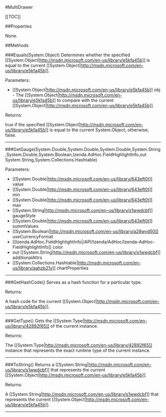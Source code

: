 #MultiDrawer

[[_TOC_]]

##Properties

None.


##Methods

###Equals(System.Object)
Determines whether the specified [[System.Object|http://msdn.microsoft.com/en-us/library/e5kfa45b]] is equal to the current [[System.Object|http://msdn.microsoft.com/en-us/library/e5kfa45b]].

Parameters: 

* [[System.Object|http://msdn.microsoft.com/en-us/library/e5kfa45b]] obj  - The [[System.Object|http://msdn.microsoft.com/en-us/library/e5kfa45b]] to compare with the current [[System.Object|http://msdn.microsoft.com/en-us/library/e5kfa45b]].





Returns:

true if the specified [[System.Object|http://msdn.microsoft.com/en-us/library/e5kfa45b]] is equal to the current System.Object; otherwise, false.


---


###GetGauge(System.Double,System.Double,System.Double,System.String,System.Double,System.Boolean,Izenda.AdHoc.FieldHighlightInfo,out System.String,System.Collections.Hashtable)


Parameters: 

* [[System.Double|http://msdn.microsoft.com/en-us/library/643eft0t]] value 
* [[System.Double|http://msdn.microsoft.com/en-us/library/643eft0t]] min 
* [[System.Double|http://msdn.microsoft.com/en-us/library/643eft0t]] max 
* [[System.String|http://msdn.microsoft.com/en-us/library/s1wwdcbf]] gaugeStyle 
* [[System.Double|http://msdn.microsoft.com/en-us/library/643eft0t]] summValues 
* [[System.Boolean|http://msdn.microsoft.com/en-us/library/a28wyd50]] useCurrencyFormat 
* [[Izenda.AdHoc.FieldHighlightInfo|/API/Izenda/AdHoc/Izenda-AdHoc-FieldHighlightInfo]] color 
* out [[System.String|http://msdn.microsoft.com/en-us/library/s1wwdcbf]] additionalAttrs 
* [[System.Collections.Hashtable|http://msdn.microsoft.com/en-us/library/aahzb21x]] chartProperties 






---


###GetHashCode()
 Serves as a hash function for a particular type.  





Returns:

A hash code for the current [[System.Object|http://msdn.microsoft.com/en-us/library/e5kfa45b]].


---


###GetType()
Gets the [[System.Type|http://msdn.microsoft.com/en-us/library/42892f65]] of the current instance.





Returns:

The [[System.Type|http://msdn.microsoft.com/en-us/library/42892f65]] instance that represents the exact runtime type of the current instance.


---


###ToString()
Returns a [[System.String|http://msdn.microsoft.com/en-us/library/s1wwdcbf]] that represents the current [[System.Object|http://msdn.microsoft.com/en-us/library/e5kfa45b]].





Returns:

A [[System.String|http://msdn.microsoft.com/en-us/library/s1wwdcbf]] that represents the current [[System.Object|http://msdn.microsoft.com/en-us/library/e5kfa45b]].


---


